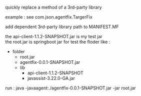 quickly replace a method of a 3rd-party library

example :
      see com.json.agentfix.TargerFix

add dependent 3rd-party library path to MANIFEST.MF

the api-client-1.1.2-SNAPSHOT.jar is my test jar  
the root.jar is springboot jar for test
the floder like :
- folder
  - root.jar
  - agentfix-0.0.1-SNAPSHOT.jar
  - lib
      - api-client-1.1.2-SNAPSHOT
      - javassist-3.22.0-GA.jar


run :
    java -javaagent:./agentfix-0.0.1-SNAPSHOT.jar  -jar root.jar







